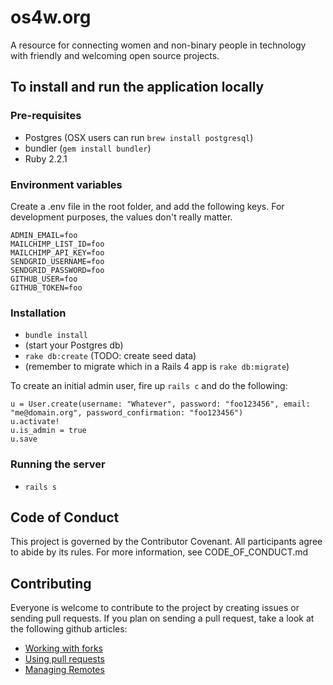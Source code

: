 os4w.org
======================

A resource for connecting women and non-binary people in technology with friendly
and welcoming open source projects.

## To install and run the application locally

### Pre-requisites

- Postgres (OSX users can run `brew install postgresql`)
- bundler (`gem install bundler`)
- Ruby 2.2.1

### Environment variables

Create a .env file in the root folder, and add the following keys. For development purposes,
the values don't really matter.

    ADMIN_EMAIL=foo
    MAILCHIMP_LIST_ID=foo
    MAILCHIMP_API_KEY=foo
    SENDGRID_USERNAME=foo
    SENDGRID_PASSWORD=foo
    GITHUB_USER=foo
    GITHUB_TOKEN=foo

### Installation

- `bundle install`
- (start your Postgres db)
- `rake db:create` (TODO: create seed data)
- (remember to migrate which in a Rails 4 app is `rake db:migrate`)

To create an initial admin user, fire up `rails c` and do the following:

    u = User.create(username: "Whatever", password: "foo123456", email: "me@domain.org", password_confirmation: "foo123456")
    u.activate!
    u.is_admin = true
    u.save

### Running the server

- `rails s`

## Code of Conduct
This project is governed by the Contributor Covenant. All participants agree to
abide by its rules. For more information, see CODE_OF_CONDUCT.md

## Contributing
Everyone is welcome to contribute to the project by creating issues or sending pull requests.
If you plan on sending a pull request, take a look at the following github articles:

- [Working with forks](https://help.github.com/articles/working-with-forks/)
- [Using pull requests](https://help.github.com/articles/using-pull-requests)
- [Managing Remotes](https://help.github.com/articles/which-remote-url-should-i-use/)
